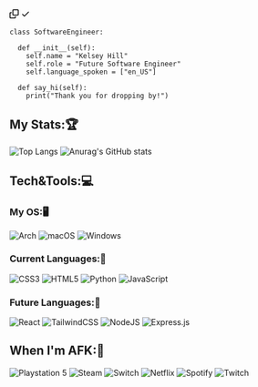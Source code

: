 
<svg aria-hidden="true" height="16" viewBox="0 0 16 16" version="1.1" width="16" data-view-component="true" class="octicon octicon-copy js-clipboard-copy-icon">
    <path d="M0 6.75C0 5.784.784 5 1.75 5h1.5a.75.75 0 0 1 0 1.5h-1.5a.25.25 0 0 0-.25.25v7.5c0 .138.112.25.25.25h7.5a.25.25 0 0 0 .25-.25v-1.5a.75.75 0 0 1 1.5 0v1.5A1.75 1.75 0 0 1 9.25 16h-7.5A1.75 1.75 0 0 1 0 14.25Z"></path><path d="M5 1.75C5 .784 5.784 0 6.75 0h7.5C15.216 0 16 .784 16 1.75v7.5A1.75 1.75 0 0 1 14.25 11h-7.5A1.75 1.75 0 0 1 5 9.25Zm1.75-.25a.25.25 0 0 0-.25.25v7.5c0 .138.112.25.25.25h7.5a.25.25 0 0 0 .25-.25v-7.5a.25.25 0 0 0-.25-.25Z"></path>
</svg>
      <svg aria-hidden="true" height="16" viewBox="0 0 16 16" version="1.1" width="16" data-view-component="true" class="octicon octicon-check js-clipboard-check-icon color-fg-success d-none">
    <path d="M13.78 4.22a.75.75 0 0 1 0 1.06l-7.25 7.25a.75.75 0 0 1-1.06 0L2.22 9.28a.751.751 0 0 1 .018-1.042.751.751 0 0 1 1.042-.018L6 10.94l6.72-6.72a.75.75 0 0 1 1.06 0Z"></path>
</svg>
 
    class SoftwareEngineer:

      def __init__(self):
        self.name = "Kelsey Hill"
        self.role = "Future Software Engineer"
        self.language_spoken = ["en_US"]

      def say_hi(self):
        print("Thank you for dropping by!")



<h2>My Stats:🏆</h2>

![Top Langs](https://github-readme-stats.vercel.app/api/top-langs/?username=kelseykazoo&layout=compact&theme=radical) ![Anurag's GitHub stats](https://github-readme-stats.vercel.app/api?username=kelseykazoo&show_icons=true&theme=radical)


<h2>Tech&Tools:💻</h2>

<h3>My OS:🖥️</h3>

![Arch](https://img.shields.io/badge/Arch%20Linux-1793D1?logo=arch-linux&logoColor=fff&style=for-the-badge) ![macOS](https://img.shields.io/badge/mac%20os-000000?style=for-the-badge&logo=macos&logoColor=F0F0F0) ![Windows](https://img.shields.io/badge/Windows-0078D6?style=for-the-badge&logo=windows&logoColor=white)

<h3>Current Languages:🐍</h3>

![CSS3](https://img.shields.io/badge/css3-%231572B6.svg?style=for-the-badge&logo=css3&logoColor=white) ![HTML5](https://img.shields.io/badge/html5-%23E34F26.svg?style=for-the-badge&logo=html5&logoColor=white) ![Python](https://img.shields.io/badge/python-3670A0?style=for-the-badge&logo=python&logoColor=ffdd54) ![JavaScript](https://img.shields.io/badge/javascript-%23323330.svg?style=for-the-badge&logo=javascript&logoColor=%23F7DF1E) 

<h3>Future Languages:📱</h3>

![React](https://img.shields.io/badge/react-%2320232a.svg?style=for-the-badge&logo=react&logoColor=%2361DAFB) ![TailwindCSS](https://img.shields.io/badge/tailwindcss-%2338B2AC.svg?style=for-the-badge&logo=tailwind-css&logoColor=white) ![NodeJS](https://img.shields.io/badge/node.js-6DA55F?style=for-the-badge&logo=node.js&logoColor=white) ![Express.js](https://img.shields.io/badge/express.js-%23404d59.svg?style=for-the-badge&logo=express&logoColor=%2361DAFB)

<h2>When I'm AFK:👾</h2>

![Playstation 5](https://img.shields.io/badge/Playstation%205-003791?style=for-the-badge&logo=playstation-5&logoColor=white) ![Steam](https://img.shields.io/badge/steam-%23000000.svg?style=for-the-badge&logo=steam&logoColor=white) ![Switch](https://img.shields.io/badge/Switch-E60012?style=for-the-badge&logo=nintendo-switch&logoColor=white) ![Netflix](https://img.shields.io/badge/Netflix-E50914?style=for-the-badge&logo=netflix&logoColor=white) ![Spotify](https://img.shields.io/badge/Spotify-1ED760?style=for-the-badge&logo=spotify&logoColor=white) ![Twitch](https://img.shields.io/badge/Twitch-%239146FF.svg?style=for-the-badge&logo=Twitch&logoColor=white)

